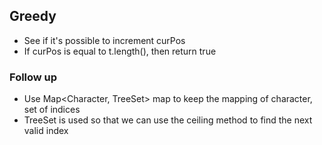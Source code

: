 ## Greedy

- See if it's possible to increment curPos
- If curPos is equal to t.length(), then return true

### Follow up
- Use Map<Character, TreeSet<Integer>> map to keep the mapping of character, set of indices
- TreeSet is used so that we can use the ceiling method to find the next valid index